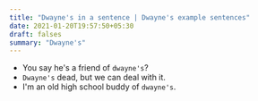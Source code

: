 ```yaml
---
title: "Dwayne's in a sentence | Dwayne's example sentences"
date: 2021-01-20T19:57:50+05:30
draft: falses
summary: "Dwayne's"
---
```

- You say he's a friend of `dwayne's`?
- `Dwayne's` dead, but we can deal with it.
- I'm an old high school buddy of `dwayne's`.
                 
